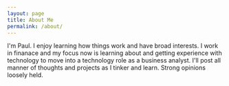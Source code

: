 ```yaml
---
layout: page
title: About Me
permalink: /about/
---
```


I'm Paul. I enjoy learning how things work and have broad interests. I work in finanace and my focus now is learning about and getting experience with technology to move into a technology role as a business analyst. I'll post all manner of thoughts and projects as I tinker and learn. Strong opinions loosely held.

[jekyll-organization]: https://github.com/jekyll

